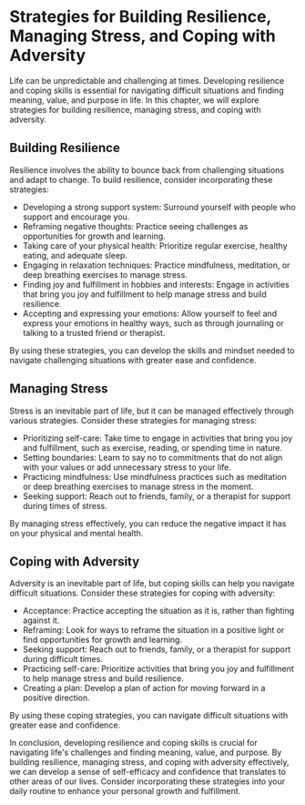 Strategies for Building Resilience, Managing Stress, and Coping with Adversity
==================================================================================================================================

Life can be unpredictable and challenging at times. Developing resilience and coping skills is essential for navigating difficult situations and finding meaning, value, and purpose in life. In this chapter, we will explore strategies for building resilience, managing stress, and coping with adversity.

Building Resilience
-------------------

Resilience involves the ability to bounce back from challenging situations and adapt to change. To build resilience, consider incorporating these strategies:

* Developing a strong support system: Surround yourself with people who support and encourage you.
* Reframing negative thoughts: Practice seeing challenges as opportunities for growth and learning.
* Taking care of your physical health: Prioritize regular exercise, healthy eating, and adequate sleep.
* Engaging in relaxation techniques: Practice mindfulness, meditation, or deep breathing exercises to manage stress.
* Finding joy and fulfillment in hobbies and interests: Engage in activities that bring you joy and fulfillment to help manage stress and build resilience.
* Accepting and expressing your emotions: Allow yourself to feel and express your emotions in healthy ways, such as through journaling or talking to a trusted friend or therapist.

By using these strategies, you can develop the skills and mindset needed to navigate challenging situations with greater ease and confidence.

Managing Stress
---------------

Stress is an inevitable part of life, but it can be managed effectively through various strategies. Consider these strategies for managing stress:

* Prioritizing self-care: Take time to engage in activities that bring you joy and fulfillment, such as exercise, reading, or spending time in nature.
* Setting boundaries: Learn to say no to commitments that do not align with your values or add unnecessary stress to your life.
* Practicing mindfulness: Use mindfulness practices such as meditation or deep breathing exercises to manage stress in the moment.
* Seeking support: Reach out to friends, family, or a therapist for support during times of stress.

By managing stress effectively, you can reduce the negative impact it has on your physical and mental health.

Coping with Adversity
---------------------

Adversity is an inevitable part of life, but coping skills can help you navigate difficult situations. Consider these strategies for coping with adversity:

* Acceptance: Practice accepting the situation as it is, rather than fighting against it.
* Reframing: Look for ways to reframe the situation in a positive light or find opportunities for growth and learning.
* Seeking support: Reach out to friends, family, or a therapist for support during difficult times.
* Practicing self-care: Prioritize activities that bring you joy and fulfillment to help manage stress and build resilience.
* Creating a plan: Develop a plan of action for moving forward in a positive direction.

By using these coping strategies, you can navigate difficult situations with greater ease and confidence.

In conclusion, developing resilience and coping skills is crucial for navigating life's challenges and finding meaning, value, and purpose. By building resilience, managing stress, and coping with adversity effectively, we can develop a sense of self-efficacy and confidence that translates to other areas of our lives. Consider incorporating these strategies into your daily routine to enhance your personal growth and fulfillment.
